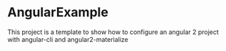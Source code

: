 # AngularExample

This project is a template to show how to configure an angular 2 project with angular-cli and angular2-materialize 
